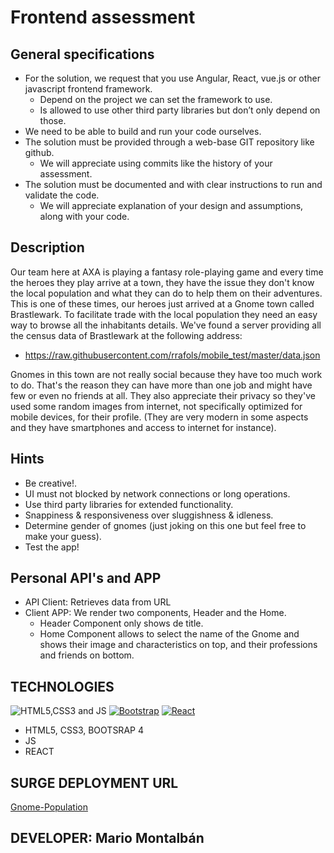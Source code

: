 # Frontend assessment

## General specifications

- For the solution, we request that you use Angular, React, vue.js or other javascript frontend framework.
  - Depend on the project we can set the framework to use.
  - Is allowed to use other third party libraries but don’t only depend on those.
- We need to be able to build and run your code ourselves.
- The solution must be provided through a web-base GIT repository like github.
  - We will appreciate using commits like the history of your assessment.
- The solution must be documented and with clear instructions to run and validate the code.
  - We will appreciate explanation of your design and assumptions, along with your code.

## Description

Our team here at AXA is playing a fantasy role-playing game and every time the heroes they play arrive at a town, they have the issue they don't know the local population and what they can do to help them on their adventures. This is one of these times, our heroes just arrived at a Gnome town called Brastlewark. To facilitate trade with the local population they need an easy way to browse all the inhabitants details. We've found a server providing all the census data of Brastlewark at the following address:

- https://raw.githubusercontent.com/rrafols/mobile_test/master/data.json

Gnomes in this town are not really social because they have too much work to do. That's the reason they can have more than one job and might have few or even no friends at all. They also appreciate their privacy so they've used some random images from internet, not specifically optimized for mobile devices, for their profile. (They are very modern in some aspects and they have smartphones and access to internet for instance).

## Hints

- Be creative!.
- UI must not blocked by network connections or long operations.
- Use third party libraries for extended functionality.
- Snappiness & responsiveness over sluggishness & idleness.
- Determine gender of gnomes (just joking on this one but feel free to make your guess).
- Test the app!

## Personal API's and APP

- API Client: Retrieves data from URL
- Client APP: We render two components, Header and the Home. 
  - Header Component only shows de title.
  - Home Component allows to select the name of the Gnome and shows their image and characteristics on top, and their professions and friends on bottom.

## TECHNOLOGIES

![HTML5,CSS3 and JS](../docs/html5-css3-js.png)
[![Bootstrap](../docs/bootstrap.png)](http://getbootstrap.com/)
[![React](../docs/react.png)](https://facebook.github.io/react/)

- HTML5, CSS3, BOOTSRAP 4
- JS
- REACT

## SURGE DEPLOYMENT URL

[Gnome-Population](http://gnome-population.surge.sh)

## DEVELOPER: Mario Montalbán

